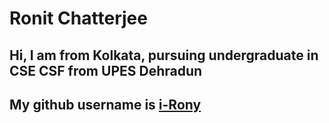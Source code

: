 # Ronit Chatterjee

## Hi, I am from Kolkata, pursuing undergraduate in CSE CSF from UPES Dehradun

## My github username is [i-Rony](https://github.com/i-Rony)
